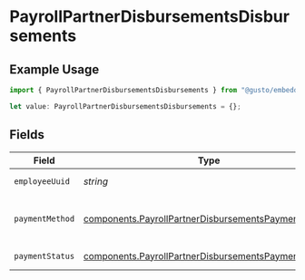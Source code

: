 # PayrollPartnerDisbursementsDisbursements

## Example Usage

```typescript
import { PayrollPartnerDisbursementsDisbursements } from "@gusto/embedded-api/models/components/payrollpartnerdisbursements.js";

let value: PayrollPartnerDisbursementsDisbursements = {};
```

## Fields

| Field                                                                                                                      | Type                                                                                                                       | Required                                                                                                                   | Description                                                                                                                |
| -------------------------------------------------------------------------------------------------------------------------- | -------------------------------------------------------------------------------------------------------------------------- | -------------------------------------------------------------------------------------------------------------------------- | -------------------------------------------------------------------------------------------------------------------------- |
| `employeeUuid`                                                                                                             | *string*                                                                                                                   | :heavy_minus_sign:                                                                                                         | The UUID of the employee                                                                                                   |
| `paymentMethod`                                                                                                            | [components.PayrollPartnerDisbursementsPaymentMethod](../../models/components/payrollpartnerdisbursementspaymentmethod.md) | :heavy_minus_sign:                                                                                                         | The payment method for the disbursement                                                                                    |
| `paymentStatus`                                                                                                            | [components.PayrollPartnerDisbursementsPaymentStatus](../../models/components/payrollpartnerdisbursementspaymentstatus.md) | :heavy_minus_sign:                                                                                                         | The status of the payment                                                                                                  |